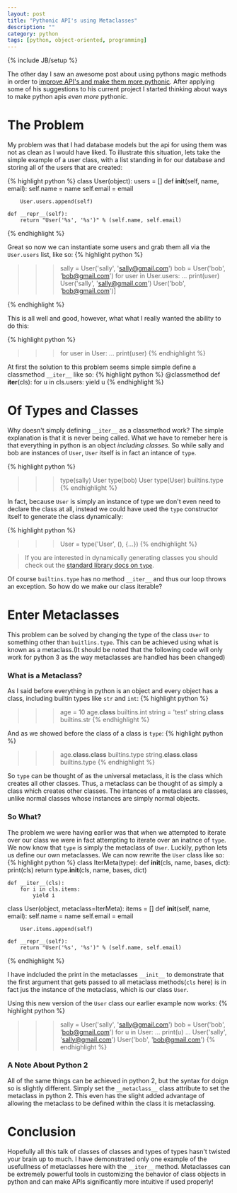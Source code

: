 ```yaml
---
layout: post
title: "Pythonic API's using Metaclasses"
description: ""
category: python
tags: [python, object-oriented, programming]
---
```

{% include JB/setup %}

The other day I saw an awesome post about using pythons magic methods in order to [improve API's and make them more pythonic](http://ozkatz.github.com/better-python-apis.html). After applying some of his suggestions to his current project I started thinking about ways to make python apis *even more* pythonic.

<!-- more start -->

The Problem
===========

My problem was that I had database models but the api for using them was not as clean as I would have liked.
To illustrate this situation, lets take the simple example of a user class, with a list standing in for our database and storing all of the users that are created: 

{% highlight python %}
class User(object):
    users = []
    def __init__(self, name, email):
        self.name = name
        self.email = email

        User.users.append(self)

    def __repr__(self):
        return "User('%s', '%s')" % (self.name, self.email)
{% endhighlight %}

Great so now we can instantiate some users and grab them all via the `User.users` list, like so:
{% highlight python %}

>>> sally = User('sally', 'sally@gmail.com')
>>> bob = User('bob', 'bob@gmail.com')
>>> for user in User.users:
...     print(user)
User('sally', 'sally@gmail.com')
User('bob', 'bob@gmail.com')]

{% endhighlight %}

This is all well and good, however, what what I really wanted the ability to do this:

{% highlight python %}
>>> for user in User:
...     print(user)
{% endhighlight %}

At first the solution to this problem seems simple simple define a classmethod `__iter__` like so:
{% highlight python %}
    @classmethod
    def __iter__(cls):
        for u in cls.users:
            yield u
{% endhighlight %}

Of Types and Classes
====================

Why doesn't simply defining `__iter__` as a classmethod work? The simple explanation is that it is never being called. What we have to remeber here is that everything in python is an object *including classes*. So while sally and bob are instances of `User`, `User` itself is in fact an intance of `type`.

{% highlight python %}
>>> type(sally)
User
>>> type(bob)
User
>>> type(User)
builtins.type
{% endhighlight %}

In fact, because `User` is simply an instance of type we don't even need to declare the class at all, instead we could have used the `type` constructor itself to generate the class dynamically:

{% highlight python %}
>>> User = type('User', (), {...})
{% endhighlight %}

> If you are interested in dynamically generating classes you should check out the [standard library docs on `type`](http://docs.python.org/3.1/library/functions.html#type).

Of course `builtins.type` has no method `__iter__` and thus our loop throws an exception. So how do we make our class iterable?

Enter Metaclasses
=================

This problem can be solved by changing the type of the class `User` to something other than `buitlins.type`. This can be achieved using what is known as a metaclass.(It should be noted that the following code will only work for python 3 as the way metaclasses are handled has been changed)

### What is a Metaclass?

As I said before everything in python is an object and every object has a class, including builtin types like `str` and `int`:
{% highlight python %}
>>> age = 10
>>> age.__class__
builtins.int
>>> string = 'test'
>>> string.__class__
builtins.str
{% endhighlight %}

And as we showed before the class of a class is `type`:
{% highlight python %}
>>> age.__class__.__class__
builtins.type
>>> string.__class__.__class__
builtins.type
{% endhighlight %}

So `type` can be thought of as the universal metaclass, it is the class which creates all other classes. Thus, a metaclass can be thought of as simply a class which creates other classes. The intances of a metaclass are classes, unlike normal classes whose instances are simply normal objects.

### So What?

The problem we were having earlier was that when we attempted to iterate over our class we were in fact attempting to iterate over an inatnce of `type`. We now know that `type` is simply the metaclass of `User`. Luckily, python lets us define our own metaclasses. We can now rewrite the `User` class like so:
{% highlight python %}
class IterMeta(type):
    def __init__(cls, name, bases, dict):
        print(cls)
        return type.__init__(cls, name, bases, dict)

    def __iter__(cls):
        for i in cls.items:
            yield i

class User(object, metaclass=IterMeta):
    items = []
    def __init__(self, name, email):
        self.name = name
        self.email = email

        User.items.append(self)

    def __repr__(self):
        return "User('%s', '%s')" % (self.name, self.email)
{% endhighlight %}

I have indcluded the print in the metaclasses `__init__` to demonstrate that the first argument that gets passed to all metaclass methods(`cls` here) is in fact jus the instance of the metaclass, which is our class `User`.

Using this new version of the `User` class our earlier example now works:
{% highlight python %}
>>> sally = User('sally', 'sally@gmail.com')
>>> bob = User('bob', 'bob@gmail.com')
>>> for u in User:
...     print(u)
...
User('sally', 'sally@gmail.com')
User('bob', 'bob@gmail.com')
{% endhighlight %}

### A Note About Python 2

All of the same things can be achieved in python 2, but the syntax for doign so is slightly different. Simply set the `__metaclass__` class attribute to set the metaclass in python 2. This even has the slight added advantage of allowing the metaclass to be defined within the class it is metaclassing.

Conclusion
==========

Hopefully all this talk of classes of classes and types of types hasn't twisted your brain up to much. I have demonstrated only one example of the usefullness of metaclasses here with the `__iter__` method. Metaclasses can be extremely powerful tools in customizing the behavior of class objects in python and can make APIs significantly more intuitive if used properly!

<!-- more end -->
